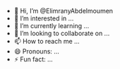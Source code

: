 - 👋 Hi, I’m @ElimranyAbdelmoumen
- 👀 I’m interested in ...
- 🌱 I’m currently learning ...
- 💞️ I’m looking to collaborate on ...
- 📫 How to reach me ...
- 😄 Pronouns: ...
- ⚡ Fun fact: ...

<!---
ElimranyAbdelmoumen/ElimranyAbdelmoumen is a ✨ special ✨ repository because its `README.md` (this file) appears on your GitHub profile.
You can click the Preview link to take a look at your changes.
--->
